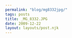 ```yaml
---
permalink: "blog/mg8332jpg/"
tags: posts
title: _MG_8332.JPG
date: 2009-12-22
layout: layouts/post.njk
---
```


